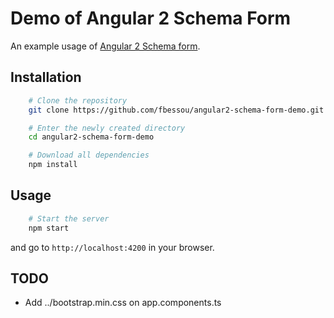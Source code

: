 # Demo of Angular 2 Schema Form

An example usage of [Angular 2 Schema form](https://github.com/makinacorpus/angular2-schema-form).

## Installation

```bash
	# Clone the repository
	git clone https://github.com/fbessou/angular2-schema-form-demo.git

	# Enter the newly created directory
	cd angular2-schema-form-demo

	# Download all dependencies
	npm install
```

## Usage

```bash
	# Start the server
	npm start
```

and go to `http://localhost:4200` in your browser.


## TODO

- Add ../bootstrap.min.css on app.components.ts